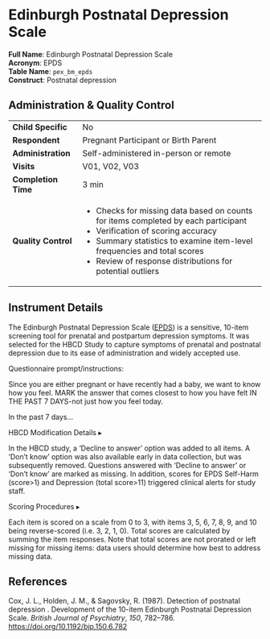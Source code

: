 # Edinburgh Postnatal Depression Scale

**Full Name**: Edinburgh Postnatal Depression Scale                      
**Acronym**: EPDS            
**Table Name**: `pex_bm_epds`       
**Construct**: Postnatal depression

## Administration & Quality Control

<table class="table-no-vertical-lines" style="width: 100%; border-collapse: collapse; table-layout: fixed;">
<tbody>
<tr><td><b>Child Specific</b></td>
<td>No</td></tr>
<tr><td><b>Respondent</b></td>
<td style="word-wrap: break-word; white-space: normal;">Pregnant Participant or Birth Parent</td></tr>
<tr><td><b>Administration</b></td>
<td style="word-wrap: break-word; white-space: normal;">Self-administered in-person or remote</td></tr>
<tr><td><b>Visits</b></td>
<td>V01, V02, V03</td></tr>
<tr><td><b>Completion Time</b></td>
<td>3 min</td></tr>
<tr><td><b>Quality Control</b></td>
<td style="word-wrap: break-word; white-space: normal;">
<ul>
<li>Checks for missing data based on counts for items completed by each participant</li>
<li>Verification of scoring accuracy</li>
<li>Summary statistics to examine item-level frequencies and total scores</li>
<li>Review of response distributions for potential outliers</li>
</ul>        
</td></tr>
</tbody>
</table>

## Instrument Details

The Edinburgh Postnatal Depression Scale (<a href="https://downloads.aap.org/AAP/PDF/Postnatal%20Depression%20Scale.pdf">EPDS</a>) is a sensitive, 10-item screening tool for prenatal and postpartum depression symptoms. It was selected for the HBCD Study to capture symptoms of prenatal and postnatal depression due to its ease of administration and widely accepted use. 

<p>
<div class="notification-banner static-banner">
  <span class="emoji"><i class="fa-solid fa-circle-info"></i></span>
  <span class="text">
    Questionnaire prompt/instructions:
  </span>
</div>
<div class="notification-static-content">
<p>Since you are either pregnant or have recently had a baby, we want to know how you feel. MARK the answer that comes closest to how you have felt IN THE PAST 7 DAYS-not just how you feel today.</p>
<p>In the past 7 days…</p>
</div>
</p>

<div id="hbcd-mod" class="table-banner" onclick="toggleCollapse(this)">
<span class="emoji"><i class="fa fa-gear"></i></span>
<span class="text-with-link">
  <span class="text">HBCD Modification Details</span>
  <a class="anchor-link" href="#hbcd-mod" title="Copy link">
  <i class="fa-solid fa-link"></i>
  </a>
  </span>
  <span class="arrow">▸</span>
</div>
<div class="collapsible-content">
<p>In the HBCD study, a ‘Decline to answer’ option was added to all items. A ‘Don’t know’ option was also available early in data collection, but was subsequently removed. Questions answered with ‘Decline to answer’ or ‘Don’t know’ are marked as missing. In addition, scores for EPDS Self-Harm (score>1) and Depression (total score>11) triggered clinical alerts for study staff.</p>
</div>


<div id="scoring" class="table-banner" onclick="toggleCollapse(this)">
    <span class="text-with-link">
    <span class="text">Scoring Procedures</span>
    <a class="anchor-link" href="#scoring" title="Copy link">
    <i class="fa-solid fa-link"></i>
    </a>
    </span>
  <span class="arrow">▸</span>
</div>
<div class="collapsible-content">
<p>Each item is scored on a scale from 0 to 3, with items 3, 5, 6, 7, 8, 9, and 10 being reverse-scored (i.e. 3, 2, 1, 0). Total scores are calculated by summing the item responses. Note that total scores are not prorated or left missing for missing items: data users should determine how best to address missing data.</p>
</div>


## References
<div class="references">
<p>Cox, J. L., Holden, J. M., &amp; Sagovsky, R. (1987). Detection of postnatal depression . Development of the 10-item Edinburgh Postnatal Depression Scale. <em>British Journal of Psychiatry</em>, <em>150</em>, 782–786. <a href="https://doi.org/10.1192/bjp.150.6.782">https://doi.org/10.1192/bjp.150.6.782</a></p>
</div>
<br>
